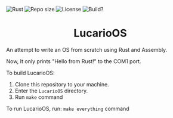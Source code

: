 

![Rust](https://img.shields.io/badge/rust-%23000000.svg?style=for-the-badge&logo=rust&logoColor=white)
![Repo size](https://img.shields.io/github/repo-size/NDRAEY/LucarioOS)
![License](https://img.shields.io/github/license/NDRAEY/LucarioOS)
![Build?](https://img.shields.io/github/actions/workflow/status/NDRAEY/LucarioOS/Autobuild.yml)

<h1 align="center">LucarioOS</h1>

An attempt to write an OS from scratch using Rust and Assembly.

Now, It only prints "Hello from Rust!" to the COM1 port.


To build LucarioOS:
1. Clone this repository to your machine.
2. Enter the `LucarioOS` directory.
3. Run ```make``` command


To run LucarioOS, run: ```make everything``` command
